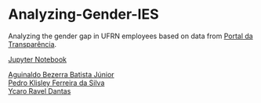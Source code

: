 # Analyzing-Gender-IES

Analyzing the gender gap in UFRN employees based on data from [Portal da Transparência](http://www.portaldatransparencia.gov.br/servidores/OrgaoExercicio-ListaServidores.asp?CodOS=15000&DescOS=MINISTERIO%20DA%20EDUCACAO&CodOrg=26243&DescOrg=UNIVERSIDADE%20FED.%20DO%20RIO%20GRANDE%20DO%20NORTE&Pagina=1&TextoPesquisa=). 


[Jupyter Notebook](http://nbviewer.jupyter.org/github/ycaroravel/Analyzing-Gender-IES/blob/master/Portal%20da%20Transpar%C3%AAncia.ipynb)


[Aguinaldo Bezerra Batista Júnior](https://github.com/aguinaldoabbj)  
[Pedro Klisley Ferreira da Silva](https://github.com/PedroKlisley)  
[Ycaro Ravel Dantas](https://github.com/ycaroravel)  
